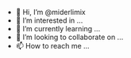 - 👋 Hi, I’m @miderlimix
- 👀 I’m interested in ...
- 🌱 I’m currently learning ...
- 💞️ I’m looking to collaborate on ...
- 📫 How to reach me ...

<!---
miderlimix/miderlimix is a ✨ special ✨ repository because its `README.md` (this file) appears on your GitHub profile.
You can click the Preview link to take a look at your changes.gtyhj
--->
